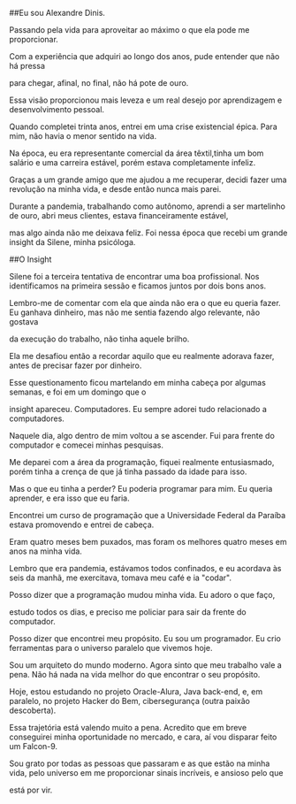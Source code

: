  ##Eu sou Alexandre Dinis.                                                                                                                                 
  
   Passando pela vida para aproveitar ao máximo o que ela pode me proporcionar.
   
   Com a experiência que adquiri ao longo dos anos, pude entender que não há pressa
   
   para chegar, afinal, no final, não há pote de ouro.
   
   Essa visão proporcionou mais leveza e um real desejo por aprendizagem e desenvolvimento pessoal.
   
  Quando completei trinta anos, entrei em uma crise existencial épica. Para mim, não havia o menor sentido na vida. 
  
  Na época, eu era representante comercial da área têxtil,tinha um bom salário e uma carreira estável, porém estava completamente infeliz.
  
  Graças a um grande amigo que me ajudou a me recuperar, decidi fazer uma revolução na minha vida, e desde então nunca mais parei.
  
  Durante a pandemia, trabalhando como autônomo, aprendi a ser martelinho de ouro, abri meus clientes, estava financeiramente estável, 
  
  mas algo ainda não me deixava feliz. Foi nessa época que recebi um grande insight da Silene, minha psicóloga.
  
  ##O Insight
  
  Silene foi a terceira tentativa de encontrar uma boa profissional. Nos identificamos na primeira sessão e ficamos juntos por dois bons anos.
  
  Lembro-me de comentar com ela que ainda não era o que eu queria fazer. Eu ganhava dinheiro, mas não me sentia fazendo algo relevante, não gostava 
  
  da execução do trabalho, não tinha aquele brilho.
  
  Ela me desafiou então a recordar aquilo que eu realmente adorava fazer, antes de precisar fazer por dinheiro.
  
  Esse questionamento ficou martelando em minha cabeça por algumas semanas, e foi em um domingo que o
  
  insight apareceu. Computadores. Eu sempre adorei tudo relacionado a computadores.
  
  Naquele dia, algo dentro de mim voltou a se ascender. Fui para frente do computador e comecei minhas pesquisas.
  
  Me deparei com a área da programação, fiquei realmente entusiasmado, porém tinha a crença de que já tinha passado da idade para isso.
  
  Mas o que eu tinha a perder? Eu poderia programar para mim. Eu queria aprender, e era isso que eu faria.
  
  Encontrei um curso de programação que a Universidade Federal da Paraíba estava promovendo e entrei de cabeça.
  
  Eram quatro meses bem puxados, mas foram os melhores quatro meses em anos na minha vida.

  Lembro que era pandemia, estávamos todos confinados, e eu acordava às seis da manhã, me exercitava, tomava meu café e ia "codar".
  
  Posso dizer que a programação mudou minha vida. Eu adoro o que faço,
  
  estudo todos os dias, e preciso me policiar para sair da frente do computador.
  
  Posso dizer que encontrei meu propósito. Eu sou um programador. Eu crio ferramentas para o universo paralelo que vivemos hoje.
  
  Sou um arquiteto do mundo moderno. Agora sinto que meu trabalho vale a pena. Não há nada na vida melhor do que encontrar o seu propósito.
  
  Hoje, estou estudando no projeto Oracle-Alura, Java back-end, e, em paralelo, no projeto Hacker do Bem, cibersegurança (outra paixão descoberta).
  
  Essa trajetória está valendo muito a pena. Acredito que em breve conseguirei minha oportunidade no mercado, e cara, aí vou disparar feito um Falcon-9.
   
   Sou grato por todas as pessoas que passaram e as que estão na minha vida, pelo universo em me proporcionar sinais incríveis, e ansioso pelo que 
   
está por vir.                   

